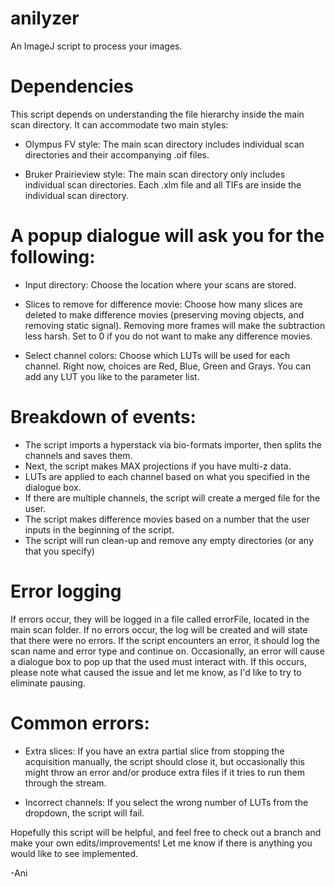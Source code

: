 # anilyzer
An ImageJ script to process your images.

# Dependencies
This script depends on understanding the file hierarchy inside the main scan directory. It can accommodate two main styles:

- Olympus FV style: The main scan directory includes individual scan directories and their accompanying .oif files.

- Bruker Prairieview style: The main scan directory only includes individual scan directories. Each .xlm file and all TIFs are inside the individual scan directory.


# A popup dialogue will ask you for the following:
- Input directory: Choose the location where your scans are stored.

- Slices to remove for difference movie: Choose how many slices are deleted to make difference movies (preserving moving objects, and removing static signal). Removing more frames will make the subtraction less harsh. Set to 0 if you do not want to make any difference movies.

- Select channel colors: Choose which LUTs will be used for each channel. Right now, choices are Red, Blue, Green and Grays. You can add any LUT you like to the parameter list.


# Breakdown of events:
- The script imports a hyperstack via bio-formats importer, then splits the channels and saves them.
- Next, the script makes MAX projections if you have multi-z data.
- LUTs are applied to each channel based on what you specified in the dialogue box.
- If there are multiple channels, the script will create a merged file for the user.
- The script makes difference movies based on a number that the user inputs in the beginning of the script.
- The script will run clean-up and remove any empty directories (or any that you specify)

# Error logging
If errors occur, they will be logged in a file called errorFile, located in the main scan folder. If no errors occur, the log will be created and will state that there were no errors. If the script encounters an error, it should log the scan name and error type and continue on. Occasionally, an error will cause a dialogue box to pop up that the used must interact with. If this occurs, please note what caused the issue and let me know, as I'd like to try to eliminate pausing.

# Common errors:

- Extra slices: If you have an extra partial slice from stopping the acquisition manually, the script should close it, but occasionally this might throw an error and/or produce extra files if it tries to run them through the stream.

- Incorrect channels: If you select the wrong number of LUTs from the dropdown, the script will fail. 

Hopefully this script will be helpful, and feel free to check out a branch and make your own edits/improvements!
Let me know if there is anything you would like to see implemented.

-Ani
